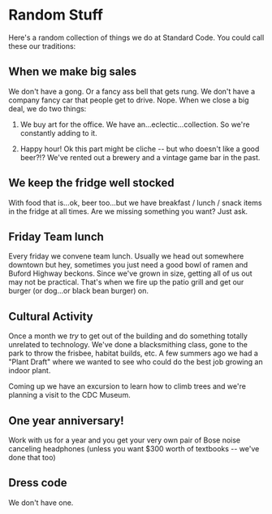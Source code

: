 # Random Stuff

Here's a random collection of things we do at Standard Code. You could call these our traditions:

## When we make big sales

We don't have a gong. Or a fancy ass bell that gets rung. We don't have a company fancy car that people get to drive. Nope. When we close a big deal, we do two things:

1. We buy art for the office. We have an...eclectic...collection. So we're constantly adding to it.

2. Happy hour! Ok this part might be cliche -- but who doesn't like a good beer?!? We've rented out a brewery and a vintage game bar in the past.

## We keep the fridge well stocked

With food that is...ok, beer too...but we have breakfast / lunch / snack items in the fridge at all times. Are we missing something you want? Just ask.

## Friday Team lunch

Every friday we convene team lunch. Usually we head out somewhere downtown but hey, sometimes you just need a good bowl of ramen and Buford Highway beckons. Since we've grown in size, getting all of us out may not be practical. That's when we fire up the patio grill and get our burger (or dog...or black bean burger) on.

## Cultural Activity

Once a month we *try* to get out of the building and do something totally unrelated to technology. We've done a blacksmithing class, gone to the park to throw the frisbee, habitat builds, etc. A few summers ago we had a "Plant Draft" where we wanted to see who could do the best job growing an indoor plant.

Coming up we have an excursion to learn how to climb trees and we're planning a visit to the CDC Museum.

## One year anniversary!

Work with us for a year and you get your very own pair of Bose noise canceling headphones (unless you want $300 worth of textbooks -- we've done that too)

## Dress code

We don't have one.
